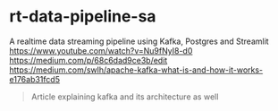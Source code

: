 # rt-data-pipeline-sa
A realtime data streaming pipeline using Kafka, Postgres and Streamlit
https://www.youtube.com/watch?v=Nu9fNyI8-d0
https://medium.com/p/68c6dad9ce3b/edit
https://medium.com/swlh/apache-kafka-what-is-and-how-it-works-e176ab31fcd5
>Article explaining kafka and its architecture as well
